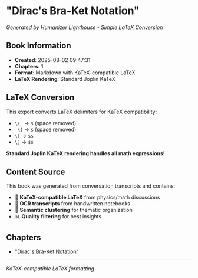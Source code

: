 # "Dirac's Bra-Ket Notation"

*Generated by Humanizer Lighthouse - Simple LaTeX Conversion*

## Book Information

- **Created**: 2025-08-02 09:47:31
- **Chapters**: 1
- **Format**: Markdown with KaTeX-compatible LaTeX
- **LaTeX Rendering**: Standard Joplin KaTeX

## LaTeX Conversion

This export converts LaTeX delimiters for KaTeX compatibility:
- `\( ` → `$` (space removed)
- ` \)` → `$` (space removed)
- `\[` → `$$`
- `\]` → `$$`

**Standard Joplin KaTeX rendering handles all math expressions!**

## Content Source

This book was generated from conversation transcripts and contains:
- 📝 **KaTeX-compatible LaTeX** from physics/math discussions
- 🧠 **OCR transcripts** from handwritten notebooks
- 🎯 **Semantic clustering** for thematic organization
- 📊 **Quality filtering** for best insights

## Chapters

- ["Dirac's Bra-Ket Notation"](./01_Dirac's_Bra-Ket_Notation.md)

---
*KaTeX-compatible LaTeX formatting*